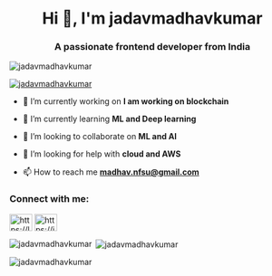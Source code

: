 <h1 align="center">Hi 👋, I'm jadavmadhavkumar</h1>
<h3 align="center">A passionate frontend developer from India</h3>

<p align="left"> <img src="https://komarev.com/ghpvc/?username=jadavmadhavkumar&label=Profile%20views&color=0e75b6&style=flat" alt="jadavmadhavkumar" /> </p>

<p align="left"> <a href="https://github.com/ryo-ma/github-profile-trophy"><img src="https://github-profile-trophy.vercel.app/?username=jadavmadhavkumar" alt="jadavmadhavkumar" /></a> </p>

- 🔭 I’m currently working on **I am working on blockchain**

- 🌱 I’m currently learning **ML and Deep learning**

- 👯 I’m looking to collaborate on **ML and Al**

- 🤝 I’m looking for help with **cloud and AWS**

- 📫 How to reach me **madhav.nfsu@gmail.com**

<h3 align="left">Connect with me:</h3>
<p align="left">
<a href="https://linkedin.com/in/https://linkedin.com/in/madhav jadav" target="blank"><img align="center" src="https://raw.githubusercontent.com/rahuldkjain/github-profile-readme-generator/master/src/images/icons/Social/linked-in-alt.svg" alt="https://linkedin.com/in/madhav jadav" height="30" width="40" /></a>
<a href="https://instagram.com/https://instagram.com/h.jadavmadhav" target="blank"><img align="center" src="https://raw.githubusercontent.com/rahuldkjain/github-profile-readme-generator/master/src/images/icons/Social/instagram.svg" alt="https://instagram.com/h.jadavmadhav" height="30" width="40" /></a>
</p>

<p><img align="left" src="https://github-readme-stats.vercel.app/api/top-langs?username=jadavmadhavkumar&show_icons=true&locale=en&layout=compact" alt="jadavmadhavkumar" /></p>

<p>&nbsp;<img align="center" src="https://github-readme-stats.vercel.app/api?username=jadavmadhavkumar&show_icons=true&locale=en" alt="jadavmadhavkumar" /></p>

<p><img align="center" src="https://github-readme-streak-stats.herokuapp.com/?user=jadavmadhavkumar&" alt="jadavmadhavkumar" /></p>

